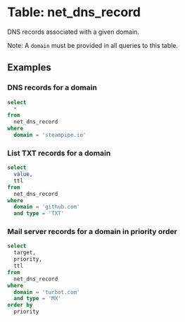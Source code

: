 # Table: net_dns_record

DNS records associated with a given domain.

Note: A `domain` must be provided in all queries to this table.

## Examples

### DNS records for a domain

```sql
select
  *
from
  net_dns_record
where
  domain = 'steampipe.io'
```

### List TXT records for a domain

```sql
select
  value,
  ttl
from
  net_dns_record
where
  domain = 'github.com'
  and type = 'TXT'
```

### Mail server records for a domain in priority order

```sql
select
  target,
  priority,
  ttl
from
  net_dns_record
where
  domain = 'turbot.com'
  and type = 'MX'
order by
  priority
```
